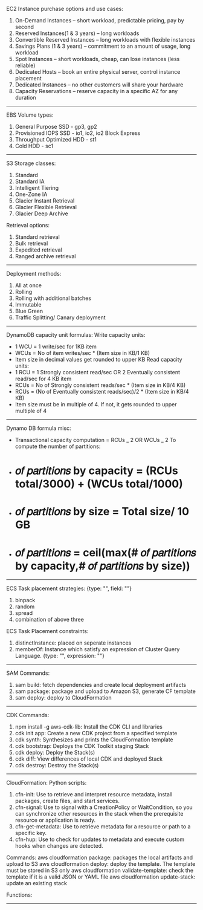 EC2 Instance purchase options and use cases:

1. On-Demand Instances – short workload, predictable pricing, pay by second
2. Reserved Instances(1 & 3 years) – long workloads
3. Convertible Reserved Instances – long workloads with flexible instances
4. Savings Plans (1 & 3 years) – commitment to an amount of usage, long workload
5. Spot Instances – short workloads, cheap, can lose instances (less reliable)
6. Dedicated Hosts – book an entire physical server, control instance placement
7. Dedicated Instances – no other customers will share your hardware
8. Capacity Reservations – reserve capacity in a specific AZ for any duration

---

EBS Volume types:

1. General Purpose SSD - gp3, gp2
2. Provisioned IOPS SSD - io1, io2, io2 Block Express
3. Throughput Optimized HDD - st1
4. Cold HDD - sc1

---

S3 Storage classes:

1. Standard
2. Standard IA
3. Intelligent Tiering
4. One-Zone IA
5. Glacier Instant Retrieval
6. Glacier Flexible Retrieval
7. Glacier Deep Archive

Retrieval options:

1. Standard retrieval
2. Bulk retrieval
3. Expedited retrieval
4. Ranged archive retrieval

---

Deployment methods:

1. All at once
2. Rolling
3. Rolling with additional batches
4. Immutable
5. Blue Green
6. Traffic Splitting/ Canary deployment

---

DynamoDB capacity unit formulas:
Write capacity units:

- 1 WCU = 1 write/sec for 1KB item
- WCUs = No of item writes/sec \* (Item size in KB/1 KB)
- Item size in decimal values get rounded to upper KB
  Read capacity units:
- 1 RCU = 1 Strongly consistent read/sec OR 2 Eventually consistent read/sec for 4 KB item
- RCUs = No of Strongly consistent reads/sec \* (Item size in KB/4 KB)
- RCUs = (No of Eventually consistent reads/sec)/2 \* (Item size in KB/4 KB)
- Item size must be in multiple of 4. If not, it gets rounded to upper multiple of 4

---

Dynamo DB formula misc:

- Transactional capacity computation = RCUs _ 2 OR WCUs _ 2
  To compute the number of partitions:
- # 𝑜𝑓 𝑝𝑎𝑟𝑡𝑖𝑡𝑖𝑜𝑛𝑠 by capacity = (RCUs total/3000) + (WCUs total/1000)
- # 𝑜𝑓 𝑝𝑎𝑟𝑡𝑖𝑡𝑖𝑜𝑛𝑠 by size = Total size/ 10 GB
- # 𝑜𝑓 𝑝𝑎𝑟𝑡𝑖𝑡𝑖𝑜𝑛𝑠 = ceil(max(# 𝑜𝑓 𝑝𝑎𝑟𝑡𝑖𝑡𝑖𝑜𝑛𝑠 by capacity,# 𝑜𝑓 𝑝𝑎𝑟𝑡𝑖𝑡𝑖𝑜𝑛𝑠 by size))

---

ECS Task placement strategies: {type: "", field: ""}

1. binpack
2. random
3. spread
4. combination of above three

ECS Task Placement constraints:

1. distinctInstance: placed on seperate instances
2. memberOf: Instance which satisfy an expression of Cluster Query Language. {type: "", expression: ""}

---

SAM Commands:

1. sam build: fetch dependencies and create local deployment artifacts
2. sam package: package and upload to Amazon S3, generate CF template
3. sam deploy: deploy to CloudFormation

---

CDK Commands:

1. npm install -g aws-cdk-lib: Install the CDK CLI and libraries
2. cdk init app: Create a new CDK project from a specified template
3. cdk synth: Synthesizes and prints the CloudFormation template
4. cdk bootstrap: Deploys the CDK Toolkit staging Stack
5. cdk deploy: Deploy the Stack(s)
6. cdk diff: View differences of local CDK and deployed Stack
7. cdk destroy: Destroy the Stack(s)

---

CloudFormation:
Python scripts:

1. cfn-init: Use to retrieve and interpret resource metadata, install packages, create files, and start services.
2. cfn-signal: Use to signal with a CreationPolicy or WaitCondition, so you can synchronize other resources in the stack when the prerequisite resource or application is ready.
3. cfn-get-metadata: Use to retrieve metadata for a resource or path to a specific key.
4. cfn-hup: Use to check for updates to metadata and execute custom hooks when changes are detected.

Commands:
aws cloudformation package: packages the local artifacts and upload to S3
aws cloudformation deploy: deploy the template. The template must be stored in S3 only
aws cloudformation validate-template: check the template if it is a valid JSON or YAML file
aws cloudformation update-stack: update an existing stack

Functions:

---
